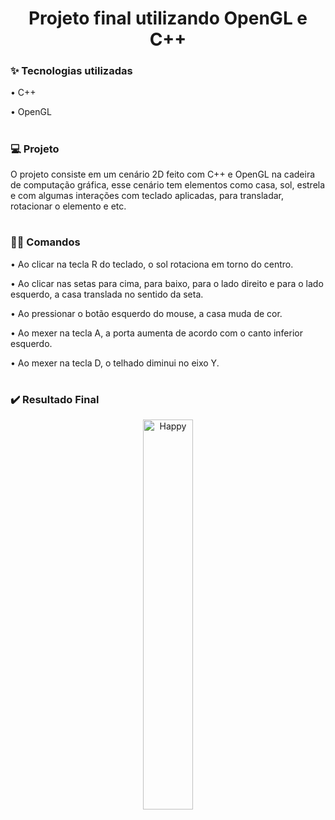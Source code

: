 <h1 align="center">Projeto final utilizando OpenGL e C++</h1>

<div>
  <h3> ✨ Tecnologias utilizadas </h3>
  <p>• C++ </p>
  <p>• OpenGL </p>
</div>

<h1></h1>

<div>
  <h3> 💻 Projeto </h3>
  <p> O projeto consiste em um cenário 2D feito com C++ e OpenGL na cadeira de computação gráfica, esse cenário tem elementos como casa, sol, estrela e com algumas interações com teclado aplicadas, para transladar, rotacionar o elemento e etc. </p>
</div>

<h1></h1>

<div>
  <h3> 👩‍💻 Comandos </h3>
  <p>• Ao clicar na tecla R do teclado, o sol rotaciona em torno do centro.  </p>
  <p>• Ao clicar nas setas para cima, para baixo, para o lado direito e para o lado esquerdo, a casa translada no sentido da seta. </p>
  <p>• Ao pressionar o botão esquerdo do mouse, a casa muda de cor.  </p>
  <p>• Ao mexer na tecla A, a porta aumenta de acordo com o canto inferior esquerdo. </p>
  <p>• Ao mexer na tecla D, o telhado diminui no eixo Y. </p>
</div>

<h1></h1>

<div>
  <h3>✔️ Resultado Final </h3>
    <p align="center">
      <img alt="Happy" src="https://user-images.githubusercontent.com/66326378/143592854-8628222f-f5df-4579-b69a-af578f70d214.png" width="40%">
    </p>
</div>
